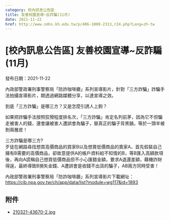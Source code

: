 ```yaml
---
category: 校內訊息公告區
title: 友善校園宣導~反詐騙(11月)
date: 2021-11-22
href: http://www.smhs.kh.edu.tw/p/406-1000-2313,r24.php?Lang=zh-tw
---
```


# [校內訊息公告區] 友善校園宣導~反詐騙(11月)

發布日期：2021-11-22

內政部警政署刑事警察局「防詐咖啡廳」系列宣導影片，針對「三方詐騙」詐騙手法拍攝宣導影片，期透過網路媒體分享，以達宣導之效。  
  
到底「三方詐騙」是哪三方？又是怎麼引誘人上鉤？  
  
如果把詐騙手法按照狡猾程度排名次，「三方詐騙」肯定名列前茅，因為它不但騙走被害人的錢，還會讓被害人遭誤會為騙子，替真正的騙子背黑鍋，等於一頭羊被剝兩層皮！  
  
三方詐騙是哪三方?  
歹徒在網路尋找想買高價商品的買家B以及想賣低價商品的賣家A，首先假裝自己擁有B需要的高價商品，卻故意提供A的帳戶資料給不知情的B，等B匯入高額款項後，再向A謊稱自己想買低價商品但不小心匯錯金額，要求A退還差額，藉機詐財得逞，最終導致B損失金錢、A遭誤會是收錢不出貨的騙子，AB兩方同時受害！  
  
內政部警政署刑事警察局「防詐咖啡廳」系列宣導影片下載網址：https://cib.npa.gov.tw/ch/app/data/list?module=wg117&id=1893

## 附件

- [210321-43670-2.jpg](https://www.smhs.kh.edu.tw/var/file/0/1000/attach/82/pta_1923_2169097_49284.jpg)

